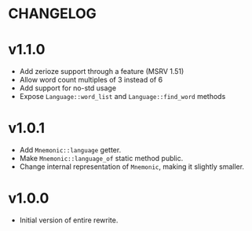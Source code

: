 CHANGELOG
=========

# v1.1.0

- Add zerioze support through a feature (MSRV 1.51)
- Allow word count multiples of 3 instead of 6
- Add support for no-std usage
- Expose `Language::word_list` and `Language::find_word` methods

# v1.0.1

- Add `Mnemonic::language` getter.
- Make `Mnemonic::language_of` static method public.
- Change internal representation of `Mnemonic`, making it slightly smaller.

# v1.0.0

- Initial version of entire rewrite.
